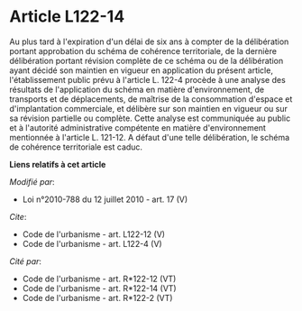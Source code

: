 # Article L122-14

Au plus tard à l'expiration d'un délai de six ans à compter de la délibération portant approbation du schéma de cohérence
territoriale, de la dernière délibération portant révision complète de ce schéma ou de la délibération ayant décidé son
maintien en vigueur en application du présent article, l'établissement public prévu à l'article L. 122-4 procède à une
analyse des résultats de l'application du schéma en matière d'environnement, de transports et de déplacements, de maîtrise de
la consommation d'espace et d'implantation commerciale, et délibère sur son maintien en vigueur ou sur sa révision partielle
ou complète. Cette analyse est communiquée au public et à l'autorité administrative compétente en matière d'environnement
mentionnée à l'article L. 121-12. A défaut d'une telle délibération, le schéma de cohérence territoriale est caduc.

**Liens relatifs à cet article**

_Modifié par_:

  - Loi n°2010-788 du 12 juillet 2010 - art. 17 (V)

_Cite_:

  - Code de l'urbanisme - art. L122-12 (V)
  - Code de l'urbanisme - art. L122-4 (V)

_Cité par_:

  - Code de l'urbanisme - art. R*122-12 (VT)
  - Code de l'urbanisme - art. R*122-14 (VT)
  - Code de l'urbanisme - art. R*122-2 (VT)

